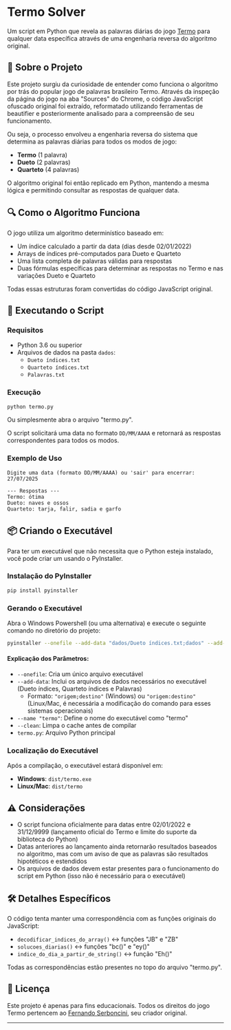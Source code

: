 # Termo Solver

Um script em Python que revela as palavras diárias do jogo [Termo](https://term.ooo/) para qualquer data específica através de uma engenharia reversa do algoritmo original.

## 📖 Sobre o Projeto

Este projeto surgiu da curiosidade de entender como funciona o algoritmo por trás do popular jogo de palavras brasileiro Termo. Através da inspeção da página do jogo na aba "Sources" do Chrome, o código JavaScript ofuscado original foi extraído, reformatado utilizando ferramentas de beautifier e posteriormente analisado para a compreensão de seu funcionamento.

Ou seja, o processo envolveu a engenharia reversa do sistema que determina as palavras diárias para todos os modos de jogo:

- **Termo** (1 palavra)
- **Dueto** (2 palavras)
- **Quarteto** (4 palavras)

O algoritmo original foi então replicado em Python, mantendo a mesma lógica e permitindo consultar as respostas de qualquer data.

## 🔍 Como o Algoritmo Funciona

O jogo utiliza um algoritmo determinístico baseado em:
- Um índice calculado a partir da data (dias desde 02/01/2022)
- Arrays de índices pré-computados para Dueto e Quarteto
- Uma lista completa de palavras válidas para respostas
- Duas fórmulas específicas para determinar as respostas no Termo e nas variações Dueto e Quarteto

Todas essas estruturas foram convertidas do código JavaScript original.

## 🚀 Executando o Script

### Requisitos

- Python 3.6 ou superior
- Arquivos de dados na pasta `dados`:
  - `Dueto índices.txt`
  - `Quarteto índices.txt`
  - `Palavras.txt`

### Execução

```bash
python termo.py
```
Ou simplesmente abra o arquivo "termo.py".

O script solicitará uma data no formato `DD/MM/AAAA` e retornará as respostas correspondentes para todos os modos.

### Exemplo de Uso

```
Digite uma data (formato DD/MM/AAAA) ou 'sair' para encerrar: 27/07/2025

--- Respostas ---
Termo: ótima
Dueto: naves e ossos
Quarteto: tarja, falir, sadia e garfo
```

## 📦 Criando o Executável

Para ter um executável que não necessita que o Python esteja instalado, você pode criar um usando o PyInstaller.

### Instalação do PyInstaller

```bash
pip install pyinstaller
```

### Gerando o Executável

Abra o Windows Powershell (ou uma alternativa) e execute o seguinte comando no diretório do projeto:

```bash
pyinstaller --onefile --add-data "dados/Dueto índices.txt;dados" --add-data "dados/Quarteto índices.txt;dados" --add-data "dados/Palavras.txt;dados" --name "termo" --clean "termo.py"
```

#### Explicação dos Parâmetros:

- `--onefile`: Cria um único arquivo executável
- `--add-data`: Inclui os arquivos de dados necessários no executável (Dueto índices, Quarteto índices e Palavras)
  - Formato: `"origem;destino"` (Windows) ou `"origem:destino"` (Linux/Mac, é necessária a modificação do comando para esses sistemas operacionais)
- `--name "termo"`: Define o nome do executável como "termo"
- `--clean`: Limpa o cache antes de compilar
- `termo.py`: Arquivo Python principal

### Localização do Executável

Após a compilação, o executável estará disponível em:
- **Windows**: `dist/termo.exe`
- **Linux/Mac**: `dist/termo`

## ⚠️ Considerações

- O script funciona oficialmente para datas entre 02/01/2022 e 31/12/9999 (lançamento oficial do Termo e limite do suporte da biblioteca do Python)
- Datas anteriores ao lançamento ainda retornarão resultados baseados no algoritmo, mas com um aviso de que as palavras são resultados hipotéticos e estendidos
- Os arquivos de dados devem estar presentes para o funcionamento do script em Python (isso não é necessário para o executável)

## 🛠️ Detalhes Específicos

O código tenta manter uma correspondência com as funções originais do JavaScript:
- `decodificar_indices_do_array()` ↔ funções "JB" e "ZB"
- `solucoes_diarias()` ↔ funções "bc()" e "ey()"
- `indice_do_dia_a_partir_de_string()` ↔ função "Eh()"

Todas as correspondências estão presentes no topo do arquivo "termo.py".

## 📄 Licença

Este projeto é apenas para fins educacionais. Todos os direitos do jogo Termo pertencem ao [Fernando Serboncini](https://fserb.com/), seu criador original.

---
